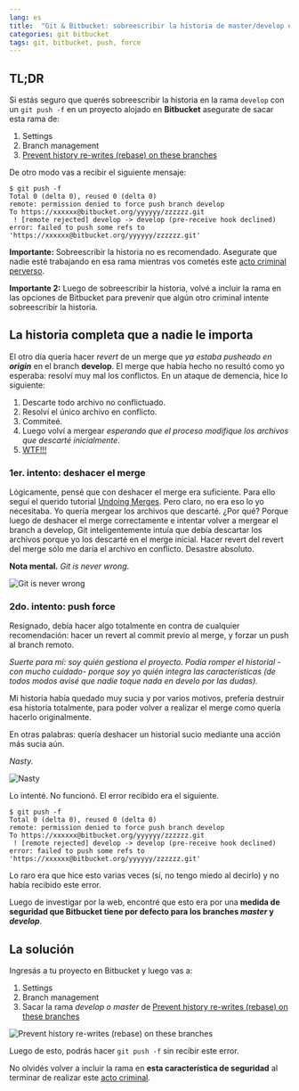 ```yaml
---
lang: es
title:  "Git & Bitbucket: sobreescribir la historia de master/develop en Bitbucket"
categories: git bitbucket
tags: git, bitbucket, push, force
---
```


## TL;DR
Si estás seguro que querés sobreescribir la historia en la rama `develop` con un `git push -f` en un proyecto alojado en **Bitbucket** asegurate de sacar esta rama de:

1. Settings
1. Branch management
1. [Prevent history re-writes (rebase) on these branches](https://confluence.atlassian.com/bitbucket/branch-management-385912271.html#Branchmanagement-Preventhistoryre-writes(Gitonly))

De otro modo vas a recibir el siguiente mensaje:

```shell
$ git push -f
Total 0 (delta 0), reused 0 (delta 0)
remote: permission denied to force push branch develop
To https://xxxxxx@bitbucket.org/yyyyyy/zzzzzz.git
 ! [remote rejected] develop -> develop (pre-receive hook declined)
error: failed to push some refs to 'https://xxxxxx@bitbucket.org/yyyyyy/zzzzzz.git'
```

**Importante:** Sobreescribir la historia no es recomendado. Asegurate que nadie esté trabajando en esa rama mientras vos cometés este [acto criminal perverso](https://www.youtube.com/watch?v=AwRuXkpTP0Q).

**Importante 2:** Luego de sobreescribir la historia, volvé a incluir la rama en las opciones de Bitbucket para prevenir que algún otro criminal intente sobreescribir la historia.

## La historia completa que a nadie le importa

El otro día quería hacer _revert_ de un merge que _ya estaba pusheado en **origin**_ en el branch __develop__. El merge que había hecho no resultó como yo esperaba: resolví muy mal los conflictos. En un ataque de demencia, hice lo siguiente:

1. Descarte todo archivo no conflictuado.
1. Resolví el único archivo en conflicto.
1. Commiteé.
1. Luego volví a mergear _esperando que el proceso modifique los archivos que descarté inicialmente_.
1. [WTF!!!](https://media.giphy.com/media/deURfFYxgQEQ8/giphy.gif)

### 1er. intento: deshacer el merge
Lógicamente, pensé que con deshacer el merge era suficiente. Para ello seguí el querido tutorial [Undoing Merges](https://git-scm.com/blog/2010/03/02/undoing-merges.html). Pero claro, no era eso lo yo necesitaba. Yo quería mergear los archivos que descarté. ¿Por qué? Porque luego de deshacer el merge correctamente e intentar volver a mergear el branch a develop, Git inteligentemente intuía que debía descartar los archivos porque yo los descarté en el merge inicial. Hacer revert del revert del merge sólo me daría el archivo en conflicto. Desastre absoluto.

**Nota mental.** _Git is never wrong_.

![Git is never wrong](http://33.media.tumblr.com/166d05c49766a68d39b902c03e299cc2/tumblr_n54myile9s1tv2sd2o1_400.gif)

### 2do. intento: push force
Resignado, debía hacer algo totalmente en contra de cualquier recomendación: hacer un revert al commit previo al merge, y forzar un push al branch remoto.

_Suerte para mí: soy quién gestiona el proyecto. Podía romper el historial -con mucho cuidado- porque soy yo quién integra las características (de todos modos avisé que nadie toque nada en develo por las dudas)._

Mi historia había quedado muy sucia y por varios motivos, prefería destruir esa historia totalmente, para poder volver a realizar el merge como quería hacerlo originalmente.

En otras palabras: quería deshacer un historial sucio mediante una acción más sucia aún.

_Nasty._

![Nasty](https://media0.giphy.com/media/l2JJnuO6aYod49plK/200.gif)

Lo intenté. No funcionó. El error recibido era el siguiente.

```shell
$ git push -f
Total 0 (delta 0), reused 0 (delta 0)
remote: permission denied to force push branch develop
To https://xxxxxx@bitbucket.org/yyyyyy/zzzzzz.git
 ! [remote rejected] develop -> develop (pre-receive hook declined)
error: failed to push some refs to 'https://xxxxxx@bitbucket.org/yyyyyy/zzzzzz.git'
```

Lo raro era que hice esto varias veces (sí, no tengo miedo al decirlo) y no había recibido este error.

Luego de investigar por la web, encontré que esto era por una **medida de seguridad que Bitbucket tiene por defecto para los branches _master_ y _develop_**.

## La solución
Ingresás a tu proyecto en Bitbucket y luego vas a:

1. Settings
1. Branch management
1. Sacar la rama _develop o master_ de [Prevent history re-writes (rebase) on these branches](https://confluence.atlassian.com/bitbucket/branch-management-385912271.html#Branchmanagement-Preventhistoryre-writes(Gitonly))

![Prevent history re-writes (rebase) on these branches](https://confluence.atlassian.com/bitbucket/files/385912271/403505298/1/1379375652632/prevent-rewrites.png)

Luego de esto, podrás hacer `git push -f` sin recibir este error.

No olvidés volver a incluir la rama en **esta característica de seguridad** al terminar de realizar este [acto criminal](https://www.youtube.com/watch?v=AwRuXkpTP0Q).
